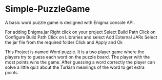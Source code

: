# Simple-PuzzleGame
A basic word puzzle game is designed with Enigma console API.

For adding  Enigma.jar
Right click on your project
Select Build Path
Click on Configure Build Path
Click on Libraries and select Add External JARs
Select the jar file from the required folder
Click and Apply and Ok

This Project is named Word puzzle. It is a two player game where the players try
to guess each word on the puzzle board. The player with the most points wins the
game. After guessing a word correctly the player can solve a little quiz about the
Turkish meanings of the word to get extra points. 

